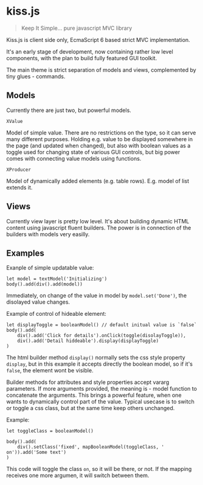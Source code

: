 # kiss.js
> Keep It Simple... pure javascript MVC library

Kiss.js is client side only, EcmaScript 6 based
strict MVC implementation.

It's an early stage of development, now containing
rather low level components, with the plan to build
fully featured GUI toolkit.

The main theme is strict separation of models and
views, complemented by tiny glues - commands.

## Models
Currently there are just two, but powerful models.

```
XValue
```
Model of simple value.
There are no restrictions on the type, so it can
serve many different purposes. Holding e.g. value
to be displayed somewhere in the page (and updated
when changed), but also with boolean values as a
toggle used for changing state of various GUI
controls, but big power comes with connecting value
models using functions.

```
XProducer
```
Model of dynamically added elements (e.g. table
rows).
E.g. model of list extends it.

## Views
Currently view layer is pretty low level. It's
about building dynamic HTML content using javascript
fluent builders.
The power is in connection of the builders with
models very easilly.

## Examples
Exanple of simple updatable value:
```
let model = textModel('Initializing')
body().add(div().add(model))
```
Immediately, on change of the value in model by
 `model.set('Done')`, the disolayed value changes.

Example of control of hideable element:
```
let displayToggle = booleanModel() // default initual value is `false`
body().add(
    div().add('Click for details').onClick(toggle(disolayToggle)),
    div().add('Detail hiddeable').display(displayToggle)
)
```
The html builder method `display()` normally sets the
css style property `display`, but in this example it
accepts directly the boolean model, so if it's `false`,
the element wont be visible.

Builder methods for attributes and style properties
accept vararg parameters. If more arguments provided,
the meaning is - model function to concatenate the
arguments.
This brings a powerful feature, when one wants to
dynamically control part of the value.
Typical usecase is to switch or toggle a css class,
but at the same time keep others unchanged.

Example:
```
let toggleClass = booleanModel()

body().add(
    div().setClass('fixed', mapBooleanModel(toggleClass, ' on')).add('Some text')
)
```
This code will toggle the class `on`, so it will be there, or not.
If the mapping receives one more argumen, it will switch
between them.

